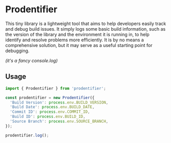 # Prodentifier

This tiny library is a lightweight tool that aims to help developers easily track and debug build issues. It simply logs some basic build information, such as the version of the library and the environment it is running in, to help identify and resolve problems more efficiently. It is by no means a comprehensive solution, but it may serve as a useful starting point for debugging.

_(it's a fancy console.log)_

## Usage

```ts
import { Prodentifier } from 'prodentifier';

const prodentifier = new Prodentifier({
  'Build Version': process.env.BUILD_VERSION,
  'Build Date': process.env.BUILD_DATE,
  'Commit ID': process.env.COMMIT_ID,
  'Build ID': process.env.BUILD_ID,
  'Source Branch': process.env.SOURCE_BRANCH,
});

prodentifier.log();
```
